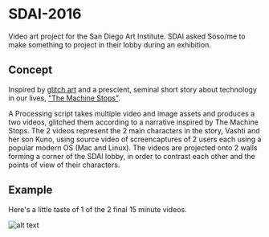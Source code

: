 # SDAI-2016

Video art project for the San Diego Art Institute. SDAI asked Soso/me to make something to project in their lobby during an exhibition.

## Concept

Inspired by [glitch art](https://phillipstearns.wordpress.com/glitch-art-resources/) and a prescient, seminal short story about technology in our lives, ["The Machine Stops"](http://archive.ncsa.illinois.edu/prajlich/forster.html).

A Processing script takes multiple video and image assets and produces a two videos, glitched them according to a narrative inspired by The Machine Stops. The 2 videos represent the 2 main characters in the story, Vashti and her son Kuno, using source video of screencaptures of 2 users each using a popular modern OS (Mac and Linux). The videos are projected onto 2 walls forming a corner of the SDAI lobby, in order to contrast each other and the points of view of their characters.

## Example

Here's a little taste of 1 of the 2 final 15 minute videos.

![alt text](https://github.com/jcnesci/SDAI-2016/blob/master/example/SDAI_JCNesci-sosoblogpreview.gif "Logo Title Text 1")
